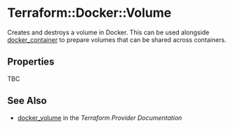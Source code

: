 # Terraform::Docker::Volume

Creates and destroys a volume in Docker. This can be used alongside
[docker\_container](/docs/providers/docker/r/container.html)
to prepare volumes that can be shared across containers.

## Properties

TBC

## See Also

* [docker_volume](https://www.terraform.io/docs/providers/docker/r/volume.html) in the _Terraform Provider Documentation_
